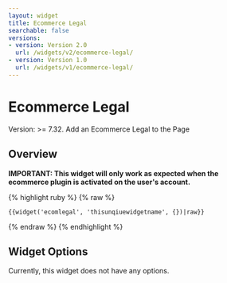 ```yaml
---
layout: widget
title: Ecommerce Legal
searchable: false
versions:
- version: Version 2.0
  url: /widgets/v2/ecommerce-legal/
- version: Version 1.0
  url: /widgets/v1/ecommerce-legal/
---
```


# Ecommerce Legal

Version: >= 7.32. Add an Ecommerce Legal to the Page

## Overview

**IMPORTANT: This widget will only work as expected when the ecommerce plugin is activated on the user's account.**

{% highlight ruby %}
{% raw %}

	{{widget('ecomlegal', 'thisunqiuewidgetname', {})|raw}}

{% endraw %}
{% endhighlight %}

## Widget Options

Currently, this widget does not have any options.
